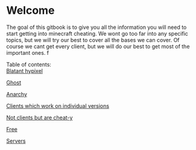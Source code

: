 # Welcome

The goal of this gitbook is to give you all the information you will need to start getting into minecraft cheating. We wont go too far into any specific topics, but we will try our best to cover all the bases we can cover. Of course we cant get every client, but we will do our best to get most of the important ones. f

Table of contents:  
[Blatant hypixel](hypixel/astolfo-40usd/)

[Ghost](ghost-hypixel/entropy.md)

[Anarchy](anarchy/anarchy-clients-module-explanation.md)

[Clients which work on individual versions](clients-which-work-on-individual-versions/latest.md)

[Not clients but are cheat-y](not-clients-but-are-cheat-y/viaforge..md)

[Free](free/spicy.md)

[Servers](servers/ghostly.md)

